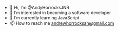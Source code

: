 - 👋 Hi, I’m @AndyHorrocksJNR
- 👀 I’m interested in becoming a software developer
- 🌱 I’m currently learning JavaScript
- 📫 How to reach me andrewhorrocksah@gmail.com

<!---
AndyHorrocksJNR/AndyHorrocksJNR is a ✨ special ✨ repository because its `README.md` (this file) appears on your GitHub profile.
You can click the Preview link to take a look at your changes.
--->
